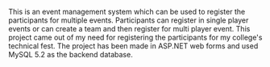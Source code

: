 This is an event management system which can be used to register the participants for multiple events. 
Participants can register in single player events or can create a team and then register for multi player event. 
This project came out of my need for registering the participants for my college's technical fest.
The project has been made in ASP.NET web forms and used MySQL 5.2 as the backend database.
